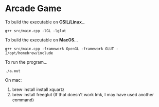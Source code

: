 # Arcade Game

To build the executable on **CSIL/Linux**...
```
g++ src/main.cpp -lGL -lglut
```

To build the executable on **MacOS**...
```
g++ src/main.cpp -framework OpenGL -framework GLUT -I/opt/homebrew/include
```


To run the program...
```
./a.out
```

On mac:
1) brew install install xquartz 
2) brew install freeglut (If that doesn't work lmk, I may have used another command)